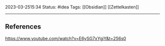 
2023-03-2515:34
Status: #idea
Tags: [[Obsidian]] [[Zettelkasten]]


---
## References
https://www.youtube.com/watch?v=E6ySG7xYgjY&t=256s0